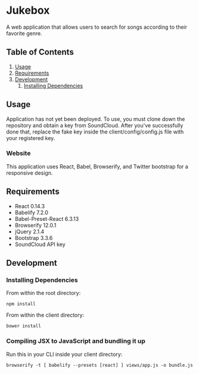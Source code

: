 # Jukebox
A web application that allows users to search for songs according to their favorite genre.

## Table of Contents

1. [Usage](#Usage)
1. [Requirements](#requirements)
1. [Development](#development)
    1. [Installing Dependencies](#installing-dependencies)

## Usage

Application has not yet been deployed. To use, you must clone down the repository and obtain a key from SoundCloud. After you've
successfully done that, replace the fake key inside the client/config/config.js file with your registered key. 

### Website

This application uses React, Babel, Browserify, and Twitter bootstrap for a responsive design.

## Requirements

- React 0.14.3
- Babelify 7.2.0
- Babel-Preset-React 6.3.13
- Browserify 12.0.1
- jQuery 2.1.4
- Bootstrap 3.3.6
- SoundCloud API key

## Development

### Installing Dependencies

From within the root directory:

`npm install`

From within the client directory:

`bower install`

### Compiling JSX to JavaScript and bundling it up

Run this in your CLI inside your client directory:

`browserify -t [ babelify --presets [react] ] views/app.js -o bundle.js`
